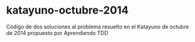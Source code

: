 katayuno-octubre-2014
=====================

Código de dos soluciones al problema resuelto en el Katayuno de octubre de 2014 propuesto por Aprendiendo TDD
